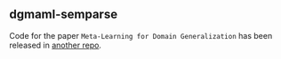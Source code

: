 ## dgmaml-semparse


Code for the paper `Meta-Learning for Domain Generalization` has been released in [another repo](https://github.com/berlino/tensor2struct-public).
